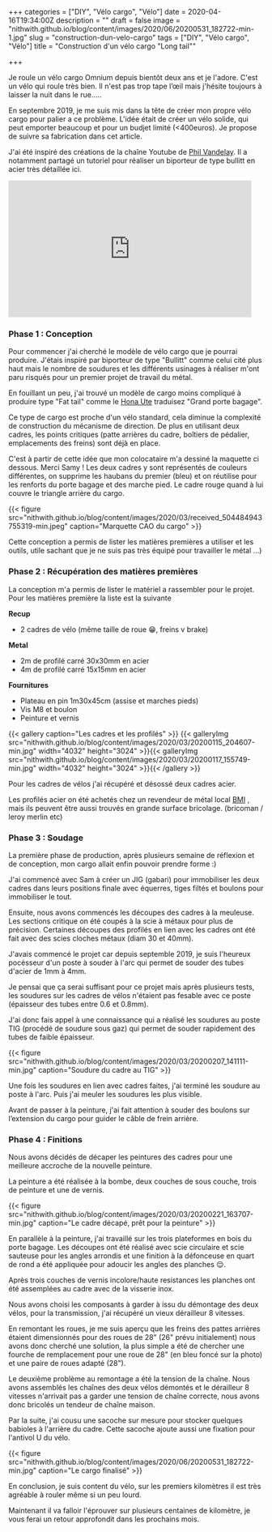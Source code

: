 +++
categories = ["DIY", "Vélo cargo", "Vélo"]
date = 2020-04-16T19:34:00Z
description = ""
draft = false
image = "nithwith.github.io/blog/content/images/2020/06/20200531_182722-min-1.jpg"
slug = "construction-dun-velo-cargo"
tags = ["DIY", "Vélo cargo", "Vélo"]
title = "Construction d'un vélo cargo \"Long tail\""

+++


Je roule un vélo cargo Omnium depuis bientôt deux ans et je l'adore. C'est un vélo qui roule très bien. Il n'est pas trop tape l’œil mais j'hésite toujours à laisser la nuit dans le rue.....

En septembre 2019, je me suis mis dans la tête de créer mon propre vélo cargo pour palier a ce problème. L'idée était de créer un vélo solide, qui peut emporter beaucoup et pour un budjet limité (<400euros). Je propose de suivre sa fabrication dans cet article.

J'ai été inspiré des créations de la chaîne Youtube de [Phil Vandelay](https://www.youtube.com/channel/UCchU2gYo5UunA6uh6JVOd9A). Il a notamment partagé un tutoriel pour réaliser un biporteur de type bullitt en acier très détaillée ici.

<iframe width="480" height="270" src="https://www.youtube.com/embed/SDlnDEXlfm8?feature=oembed" frameborder="0" allow="accelerometer; autoplay; encrypted-media; gyroscope; picture-in-picture" allowfullscreen></iframe>

### Phase 1 : Conception

Pour commencer j'ai cherché le modèle de vélo cargo que je pourrai produire. J'étais inspiré par biporteur de type "Bullitt" comme celui cité plus haut mais le nombre de soudures et les différents usinages à réaliser m'ont paru risqués pour un premier projet de travail du métal.

En fouillant un peu, j'ai trouvé un modèle de cargo moins compliqué à produire type "Fat tail" comme le [Hona Ute](https://www.konaworld.com/ute.cfm) traduisez "Grand porte bagage".

Ce type de cargo est proche d'un vélo standard, cela diminue la complexité de construction du mécanisme de direction. De plus en utilisant deux cadres, les points critiques (patte arrières du cadre, boîtiers de pédalier, emplacements des freins) sont déjà en place.

C'est à partir de cette idée que mon colocataire m'a dessiné la maquette ci dessous. Merci Samy ! Les deux cadres y sont représentés  de couleurs différentes, on supprime les haubans du premier (bleu) et on réutilise pour les renforts du porte bagage et des marche pied. Le cadre rouge quand à lui couvre le triangle arrière du cargo.

{{< figure src="nithwith.github.io/blog/content/images/2020/03/received_504484943755319-min.jpeg" caption="Marquette CAO du cargo" >}}

Cette conception a permis de lister les matières premières a utiliser et les outils, utile sachant que je ne suis pas très équipé pour travailler le métal ...)

### Phase 2 : Récupération des matières premières

La conception m'a permis de lister le matériel a rassembler pour le projet. Pour les matières première la liste est la suivante

**Recup**
- 2 cadres de vélo (même taille de roue 😁, freins v brake)

**Metal**
- 2m de profilé carré 30x30mm en acier
- 4m de profilé carré 15x15mm en acier

**Fournitures**
- Plateau en pin 1m30x45cm (assise et marches pieds)
- Vis M8 et boulon
- Peinture et vernis

{{< gallery caption="Les cadres et les profilés" >}}
{{< galleryImg  src="nithwith.github.io/blog/content/images/2020/03/20200115_204607-min.jpg" width="4032" height="3024" >}}{{< galleryImg  src="nithwith.github.io/blog/content/images/2020/03/20200117_155749-min.jpg" width="4032" height="3024" >}}{{< /gallery >}}

Pour les cadres de vélos j'ai récupéré et désossé deux cadres acier.

Les profilés acier on été achetés chez un revendeur de métal local [BMI](https://www.google.com/maps/place/Blanchard+Mat%C3%A9riels+Industriels+SARL/@47.178885,-1.499998,15z/data=!4m2!3m1!1s0x0:0xf0b74fef3fa6077a?sa=X&ved=2ahUKEwjjvIDSyO3oAhWizIUKHdPXAWsQ_BIwCnoECBwQCA) , mais ils peuvent être aussi trouvés en grande surface bricolage. (bricoman / leroy merlin etc)

### Phase 3 : Soudage

La première phase de production, après plusieurs semaine de réflexion et de conception, mon cargo allait enfin pouvoir prendre forme :)

J'ai commencé avec Sam à créer un JIG (gabari) pour immobiliser les deux cadres dans leurs positions finale avec équerres, tiges filtés et boulons pour immobiliser le tout.

Ensuite, nous avons commencés les découpes des cadres à la meuleuse. Les sections critique on été coupés à la scie à métaux pour plus de précision. Certaines découpes des profilés en lien avec les cadres ont été fait avec des scies cloches métaux (diam 30 et 40mm).

J'avais commencé le projet car depuis septemble 2019,  je suis l'heureux pocésseur d'un poste à souder à l'arc qui permet de souder des tubes d'acier de 1mm à 4mm.

Je pensai que ça serai suffisant pour ce projet mais après plusieurs tests, les soudures sur les cadres de vélos n'étaient pas fesable avec ce poste (épaisseur des tubes entre 0.6 et 0.8mm).

J'ai donc fais appel à une connaissance qui a réalisé les soudures au poste TIG (procédé de soudure sous gaz) qui permet de souder rapidement des tubes de faible épaisseur.

{{< figure src="nithwith.github.io/blog/content/images/2020/03/20200207_141111-min.jpg" caption="Soudure du cadre au TIG" >}}

Une fois les soudures en lien avec cadres faites, j'ai terminé les soudure au poste à l'arc. Puis j'ai meuler les soudures les plus visible.

Avant de passer à la peinture, j'ai fait attention à souder des boulons sur l’extension du cargo pour guider le câble de frein arrière.

### Phase 4 : Finitions

Nous avons décidés de décaper les peintures des cadres pour une meilleure accroche de la nouvelle peinture.

La peinture a été réalisée à la bombe, deux couches de sous couche, trois de peinture et une de vernis.

{{< figure src="nithwith.github.io/blog/content/images/2020/03/20200221_163707-min.jpg" caption="Le cadre décapé, prêt pour la peinture" >}}

En parallèle à la peinture, j'ai travaillé sur les trois plateformes en bois du porte bagage. Les découpes ont été réalisé avec scie circulaire et scie sauteuse pour les angles arrondis et une finition à la défonceuse en quart de rond a été appliquée pour adoucir les angles des planches 😌.

Après trois couches de vernis incolore/haute resistances les planches ont été assemplées au cadre avec de la visserie inox.

Nous avons choisi les composants à garder à issu du démontage des deux vélos, pour la transmission, j'ai récupéré un vieux dérailleur 8 vitesses.

En remontant les roues, je me suis aperçu que les freins des pattes arrières étaient dimensionnés pour des roues de 28" (26" prévu initialement) nous avons donc cherché une solution, la plus simple a été de chercher une fourche de remplacement pour une roue de 28" (en bleu foncé sur la photo) et une paire de roues adapté (28").

Le deuxième problème au remontage a été la tension de la chaîne. Nous avons assemblés les chaînes des deux vélos démontés et le dérailleur 8 vitesses n'arrivait pas a garder une tension de chaîne correcte, nous avons donc bricolés un tendeur de chaîne maison.

Par la suite, j'ai cousu une sacoche sur mesure pour stocker quelques babioles à l'arrière du cadre. Cette sacoche ajoute aussi une fixation pour l'antivol U du vélo.

{{< figure src="nithwith.github.io/blog/content/images/2020/06/20200531_182722-min.jpg" caption="Le cargo finalisé" >}}

En conclusion, je suis content du vélo, sur les premiers kilomètres il est très agréable à rouler même si un peu lourd.

Maintenant il va falloir l'éprouver sur plusieurs centaines de kilomètre, je vous ferai un retour approfondit dans les prochains mois.

